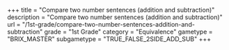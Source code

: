 +++
title = "Compare two number sentences (addition and subtraction)"
description = "Compare two number sentences (addition and subtraction)"
url = "/1st-grade/compare-two-number-sentences-addition-and-subtraction"
grade = "1st Grade"
category = "Equivalence"
gametype = "BRIX_MASTER"
subgametype = "TRUE_FALSE_2SIDE_ADD_SUB"
+++